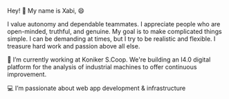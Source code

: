 Hey! 👋
My name is Xabi, 😄

I value autonomy and dependable teammates. I appreciate people who are open-minded, truthful, and genuine. My goal is to make complicated things simple. I can be demanding at times, but I try to be realistic and flexible. I treasure hard work and passion above all else.

👔 I’m currently working at Koniker S.Coop. We're building an I4.0 digital platform for the analysis of industrial machines to offer continuous improvement.  

💻 I’m passionate about web app development & infrastructure

